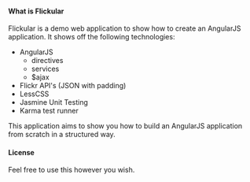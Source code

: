#### What is Flickular ####
Flickular is a demo web application to show how to create an AngularJS application. It shows off the following technologies:

 - AngularJS
     - directives
     - services
     - $ajax
 - Flickr API's (JSON with padding)
 - LessCSS
 - Jasmine Unit Testing
 - Karma test runner

This application aims to show you how to build an AngularJS application from scratch in a structured way.

#### License ####
Feel free to use this however you wish.
